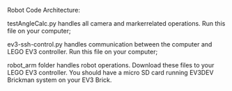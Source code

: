 Robot Code Architecture:

testAngleCalc.py handles all camera and markerrelated operations. Run this file on your computer;

ev3-ssh-control.py handles communication between the computer and LEGO EV3 controller. Run this file on your computer;

robot_arm folder handles robot operations. Download these files to your LEGO EV3 controller. You should have a micro SD card running EV3DEV Brickman system on your EV3 Brick.

